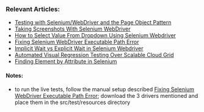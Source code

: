 ### Relevant Articles:

- [Testing with Selenium/WebDriver and the Page Object Pattern](http://www.baeldung.com/selenium-webdriver-page-object)
- [Taking Screenshots With Selenium WebDriver](https://www.baeldung.com/java-selenium-screenshots)
- [How to Select Value From Dropdown Using Selenium Webdriver](https://www.baeldung.com/java-selenium-select-dropdown-value)
- [Fixing Selenium WebDriver Executable Path Error](https://www.baeldung.com/java-selenium-webdriver-path-error)
- [Implicit Wait vs Explicit Wait in Selenium Webdriver](https://www.baeldung.com/selenium-implicit-explicit-wait)
- [Automated Visual Regression Testing Over Scalable Cloud Grid](https://www.baeldung.com/automated-visual-regression-testing)
- [Finding Element by Attribute in Selenium](https://www.baeldung.com/selenium-find-element-by-attribute)


#### Notes:
- to run the live tests, follow the manual setup described 
[Fixing Selenium WebDriver Executable Path Error](https://www.baeldung.com/java-selenium-webdriver-path-error#manual-setup); download the 3
drivers mentioned and place them in the src/test/resources directory 
